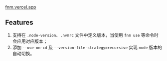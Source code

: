 [fnm.vercel.app](http://fnm.vercel.app/)

## Features

1. 支持在 `.node-version`、`.nvmrc` 文件中定义版本，当使用 `fnm use` 等命令时会应用对应版本；
2. 添加 `--use-on-cd` 及 `--version-file-strategy=recursive` 实现 `node` 版本的自动切换。
